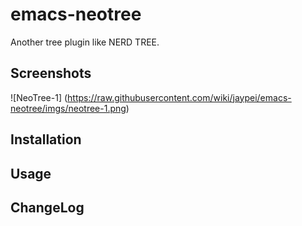 emacs-neotree
=============

Another tree plugin like NERD TREE.

Screenshots
-----------
![NeoTree-1] (https://raw.githubusercontent.com/wiki/jaypei/emacs-neotree/imgs/neotree-1.png)

Installation
------------

Usage
-----

ChangeLog
---------

